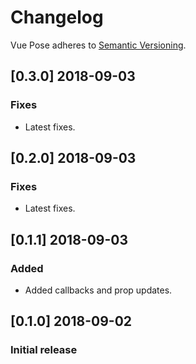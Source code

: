 # Changelog

Vue Pose adheres to [Semantic Versioning](http://semver.org/).

## [0.3.0] 2018-09-03

### Fixes

- Latest fixes.

## [0.2.0] 2018-09-03

### Fixes

- Latest fixes.

## [0.1.1] 2018-09-03

### Added

- Added callbacks and prop updates.

## [0.1.0] 2018-09-02

### Initial release